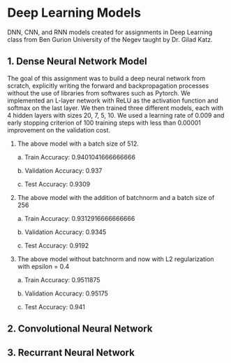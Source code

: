# Deep Learning Models
DNN, CNN, and RNN models created for assignments in Deep Learning class from Ben Gurion University of the Negev taught by Dr. Gilad Katz.

## 1. Dense Neural Network Model

The goal of this assignment was to build a deep neural network from scratch, explicitly writing the forward and backpropagation processes without the use of libraries from softwares such as Pytorch. We implemented an L-layer network with ReLU as the activation function and softmax on the last layer. We then trained three different models, each with 4 hidden layers with sizes 20, 7, 5, 10. We used a learning rate of 0.009 and early stopping criterion of 100 training steps with less than 0.00001 improvement on the validation cost.

1. The above model with a batch size of 512.

   a. Train Accuracy: 0.9401041666666666
   
   b. Validation Accuracy: 0.937
   
   c. Test Accuracy: 0.9309
  
3. The above model with the addition of batchnorm and a batch size of 256

   a. Train Accuracy: 0.9312916666666666
   
   b. Validation Accuracy: 0.9345
   
   c. Test Accuracy: 0.9192

5. The above model without batchnorm and now with L2 regularization with epsilon = 0.4

   a. Train Accuracy: 0.9511875
   
   b. Validation Accuracy: 0.95175
   
   c. Test Accuracy: 0.941


## 2. Convolutional Neural Network



## 3. Recurrant Neural Network
